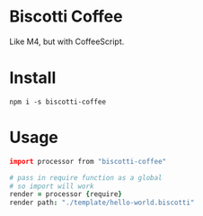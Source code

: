 # Biscotti Coffee

Like M4, but with CoffeeScript.

# Install

`npm i -s biscotti-coffee`

# Usage

```coffee
import processor from "biscotti-coffee"

# pass in require function as a global
# so import will work
render = processor {require}
render path: "./template/hello-world.biscotti"
```
